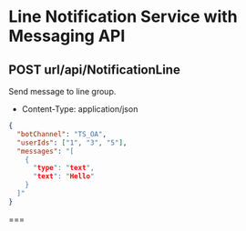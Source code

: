 # Line Notification Service with Messaging API

## POST url/api/NotificationLine

Send message to line group.

- Content-Type: application/json

```json params
{
  "botChannel": "TS_OA",
  "userIds": ["1", "3", "5"],
  "messages": "[
    {
      "type": "text",
      "text": "Hello"
    }
  ]"
}
```

===
